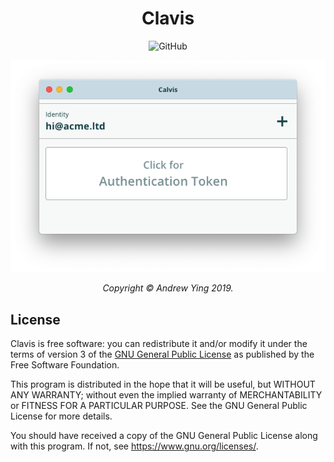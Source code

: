 <h1 align="center">Clavis</h1>

<p align="center">
<img alt="GitHub" src="https://img.shields.io/github/license/adsisto/clavis.svg?color=informational">
</p>

<p align="center"><img src=".github/screenshot.png" /></p>

<p align="center"><i>Copyright &copy; Andrew Ying 2019.</i></p>

## License

Clavis is free software: you can redistribute it and/or modify it under the terms
of version 3 of the [GNU General Public License](LICENSE.md) as published by the
Free Software Foundation.

This program is distributed in the hope that it will be useful, but WITHOUT ANY
WARRANTY; without even the implied warranty of MERCHANTABILITY or FITNESS FOR A 
PARTICULAR PURPOSE.  See the GNU General Public License for more details.

You should have received a copy of the GNU General Public License along with
this program.  If not, see <https://www.gnu.org/licenses/>.
